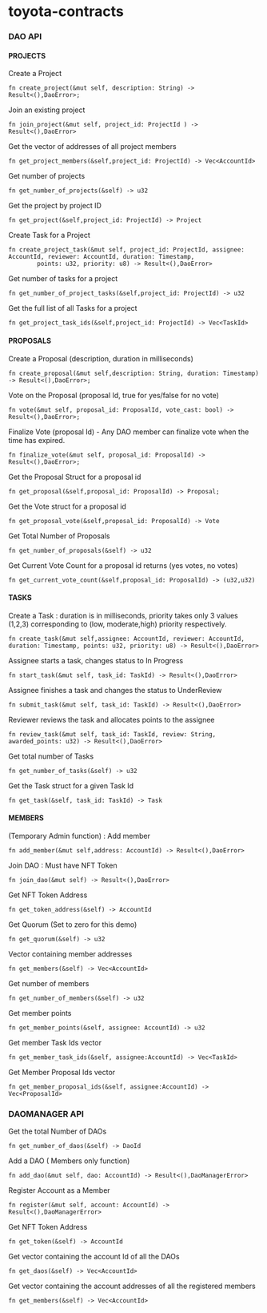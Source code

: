# toyota-contracts

### DAO API

#### PROJECTS

Create a Project
```
fn create_project(&mut self, description: String) -> Result<(),DaoError>;
```

Join an existing project
```
fn join_project(&mut self, project_id: ProjectId ) -> Result<(),DaoError>
```

Get the vector of addresses of all project members
```
fn get_project_members(&self,project_id: ProjectId) -> Vec<AccountId>
```

Get number of projects
```
fn get_number_of_projects(&self) -> u32
```

Get the project by project ID
```
fn get_project(&self,project_id: ProjectId) -> Project
```

Create Task for a Project
```
fn create_project_task(&mut self, project_id: ProjectId, assignee: AccountId, reviewer: AccountId, duration: Timestamp,
        points: u32, priority: u8) -> Result<(),DaoError>
```

Get number of tasks for a project
```
fn get_number_of_project_tasks(&self,project_id: ProjectId) -> u32
```

Get the full list of all Tasks for a project
```
fn get_project_task_ids(&self,project_id: ProjectId) -> Vec<TaskId>
```



#### PROPOSALS

Create a Proposal (description, duration in milliseconds)
```
fn create_proposal(&mut self,description: String, duration: Timestamp) -> Result<(),DaoError>;
```

Vote on the Proposal (proposal Id, true for yes/false for no vote)
```
fn vote(&mut self, proposal_id: ProposalId, vote_cast: bool) -> Result<(),DaoError>;
```

Finalize Vote (proposal Id) - Any DAO member can finalize vote when the time has expired.
```
fn finalize_vote(&mut self, proposal_id: ProposalId) -> Result<(),DaoError>;
```

Get the Proposal Struct for a proposal id
```
fn get_proposal(&self,proposal_id: ProposalId) -> Proposal;
```

Get the Vote struct for a proposal id
```
fn get_proposal_vote(&self,proposal_id: ProposalId) -> Vote
```

Get Total Number of Proposals
```
fn get_number_of_proposals(&self) -> u32
```

Get Current Vote Count for a proposal id returns (yes votes, no votes)
```
fn get_current_vote_count(&self,proposal_id: ProposalId) -> (u32,u32)
```

#### TASKS

Create a Task : duration is in milliseconds, priority takes only 3 values (1,2,3) corresponding to (low, moderate,high) priority respectively.
```
fn create_task(&mut self,assignee: AccountId, reviewer: AccountId, duration: Timestamp, points: u32, priority: u8) -> Result<(),DaoError>
```

Assignee starts a task, changes status to In Progress
```
fn start_task(&mut self, task_id: TaskId) -> Result<(),DaoError>
```

Assignee finishes a task and changes the status to UnderReview
```
fn submit_task(&mut self, task_id: TaskId) -> Result<(),DaoError>
```

Reviewer reviews the task and allocates points to the assignee
```
fn review_task(&mut self, task_id: TaskId, review: String, awarded_points: u32) -> Result<(),DaoError>
```

Get total number of Tasks
```
fn get_number_of_tasks(&self) -> u32
```

Get the Task struct for a given Task Id
```
fn get_task(&self, task_id: TaskId) -> Task
```

#### MEMBERS

(Temporary Admin function) : Add member
```
fn add_member(&mut self,address: AccountId) -> Result<(),DaoError>
```

Join DAO : Must have NFT Token
```
fn join_dao(&mut self) -> Result<(),DaoError>
```

Get NFT Token Address
```
fn get_token_address(&self) -> AccountId
```

Get Quorum (Set to zero for this demo)
```
fn get_quorum(&self) -> u32
```

Vector containing member addresses
```
fn get_members(&self) -> Vec<AccountId>
```

Get number of members
```
fn get_number_of_members(&self) -> u32
```

Get member points
```
fn get_member_points(&self, assignee: AccountId) -> u32
```

Get member Task Ids vector
```
fn get_member_task_ids(&self, assignee:AccountId) -> Vec<TaskId>
```

Get Member Proposal Ids vector
```
fn get_member_proposal_ids(&self, assignee:AccountId) -> Vec<ProposalId>
```





### DAOMANAGER API

Get the total Number of DAOs
```
fn get_number_of_daos(&self) -> DaoId
```

Add a DAO ( Members only function)
```
fn add_dao(&mut self, dao: AccountId) -> Result<(),DaoManagerError>
```

Register Account as a Member
```
fn register(&mut self, account: AccountId) -> Result<(),DaoManagerError>
```

Get NFT Token Address
```
fn get_token(&self) -> AccountId
```

Get vector containing the account Id of all the DAOs
```
fn get_daos(&self) -> Vec<AccountId>
```

Get vector containing the account addresses of all the registered members
```
fn get_members(&self) -> Vec<AccountId>
```
